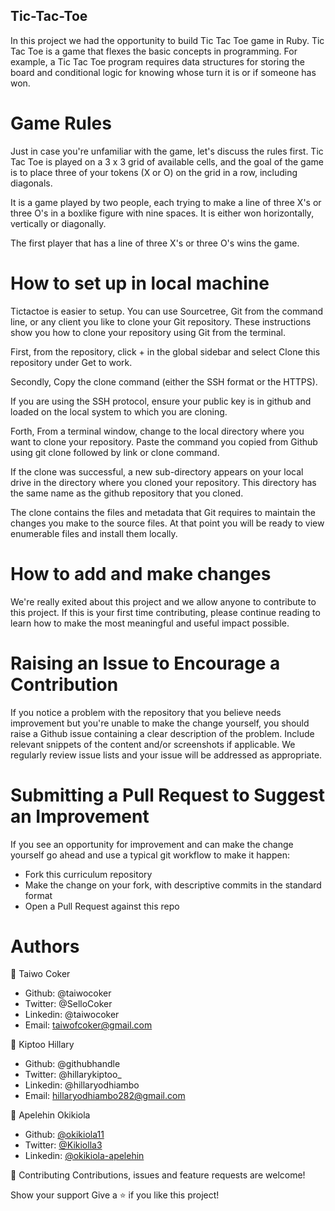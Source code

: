 ## Tic-Tac-Toe

In this project we had the opportunity to build Tic Tac Toe game in Ruby. Tic Tac Toe is a game that flexes the basic concepts in programming. For example, a Tic Tac Toe program requires data structures for storing the board and conditional logic for knowing whose turn it is or if someone has won.

# Game Rules

Just in case you're unfamiliar with the game, let's discuss the rules first. Tic Tac Toe is played on a 3 x 3 grid of available cells, and the goal of the game is to place three of your tokens (X or O) on the grid in a row, including diagonals.

It is a game played by two people, each trying to make a line of three X's or three O's in a boxlike figure with nine spaces. It is either won horizontally, vertically or diagonally.

The first player that has a line of three X's or three O's wins the game.

# How to set up in local machine

Tictactoe is easier to setup. You can use Sourcetree, Git from the command line, or any client you like to clone your Git repository. These instructions show you how to clone your repository using Git from the terminal. 

First, from the repository, click + in the global sidebar and select Clone this repository under Get to work.

Secondly, Copy the clone command (either the SSH format or the HTTPS).

If you are using the SSH protocol, ensure your public key is in github and loaded on the local system to which you are cloning.

Forth, From a terminal window, change to the local directory where you want to clone your repository. Paste the command you copied from Github using git clone followed by link or clone command.

If the clone was successful, a new sub-directory appears on your local drive in the directory where you cloned your repository. This directory has the same name as the github repository that you cloned.

The clone contains the files and metadata that Git requires to maintain the changes you make to the source files. At that point you will be ready to view enumerable files and install them locally.

# How to add and make changes

We're really exited about this project and we allow anyone to contribute to this project. If this is your first time contributing, please continue reading to learn how to make the most meaningful and useful impact possible.

# Raising an Issue to Encourage a Contribution

If you notice a problem with the repository that you believe needs improvement but you're unable to make the change yourself, you should raise a Github issue containing a clear description of the problem. Include relevant snippets of the content and/or screenshots if applicable. We regularly review issue lists and your issue will be addressed as appropriate.

# Submitting a Pull Request to Suggest an Improvement

If you see an opportunity for improvement and can make the change yourself go ahead and use a typical git workflow to make it happen:

- Fork this curriculum repository
- Make the change on your fork, with descriptive commits in the standard format
- Open a Pull Request against this repo

# Authors

👤 Taiwo Coker

- Github: @taiwocoker
- Twitter: @SelloCoker
- Linkedin: @taiwocoker
- Email: taiwofcoker@gmail.com

👤 Kiptoo Hillary

- Github: @githubhandle
- Twitter: @hillarykiptoo_
- Linkedin: @hillaryodhiambo
- Email: hillaryodhiambo282@gmail.com

👤 Apelehin Okikiola

- Github: [@okikiola11](https://github.com/okikiola11)
- Twitter: [@Kikiolla3](https://twitter.com/Kikiolla3)
- Linkedin: [@okikiola-apelehin](https://www.linkedin.com/in/okikiola-apelehin-459008122/)

🤝 Contributing Contributions, issues and feature requests are welcome!

Show your support Give a ⭐️ if you like this project!
